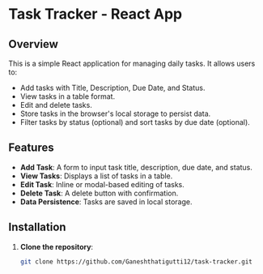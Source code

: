# Task Tracker - React App

## Overview
This is a simple React application for managing daily tasks. It allows users to:
- Add tasks with Title, Description, Due Date, and Status.
- View tasks in a table format.
- Edit and delete tasks.
- Store tasks in the browser's local storage to persist data.
- Filter tasks by status (optional) and sort tasks by due date (optional).

## Features
- **Add Task**: A form to input task title, description, due date, and status.
- **View Tasks**: Displays a list of tasks in a table.
- **Edit Task**: Inline or modal-based editing of tasks.
- **Delete Task**: A delete button with confirmation.
- **Data Persistence**: Tasks are saved in local storage.

## Installation

1. **Clone the repository**:
   ```bash
   git clone https://github.com/Ganeshthatigutti12/task-tracker.git

